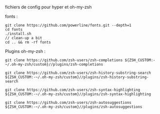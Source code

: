fichiers de config pour hyper et oh-my-zsh

fonts :

```
git clone https://github.com/powerline/fonts.git --depth=1
cd fonts
./install.sh
// clean-up a bit
cd .. && rm -rf fonts
```

Plugins oh-my-zsh : 
```
git clone https://github.com/zsh-users/zsh-completions ${ZSH_CUSTOM:-~/.oh-my-zsh/custom}//plugins/zsh-completions
```

```
git clone https://github.com/zsh-users/zsh-history-substring-search ${ZSH_CUSTOM:-~/.oh-my-zsh/custom}//plugins/zsh-history-substring-search
```

```
git clone https://github.com/zsh-users/zsh-syntax-highlighting ${ZSH_CUSTOM:-~/.oh-my-zsh/custom}//plugins/zsh-syntax-highlighting
```

```
git clone https://github.com/zsh-users/zsh-autosuggestions ${ZSH_CUSTOM:-~/.oh-my-zsh/custom}//plugins/zsh-autosuggestions
```